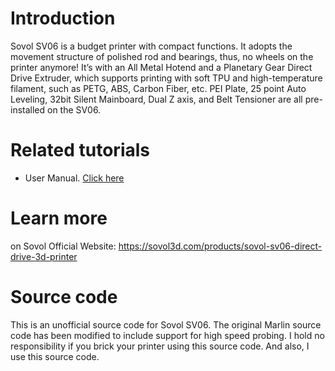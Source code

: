 # Introduction

Sovol SV06 is a budget printer with compact functions. It adopts the movement structure of polished rod and bearings, thus, no wheels on the printer anymore!
It’s with an All Metal Hotend and a Planetary Gear Direct Drive Extruder, which supports printing with soft TPU and high-temperature filament, such as PETG, ABS, Carbon Fiber, etc. 
PEI Plate, 25 point Auto Leveling, 32bit Silent Mainboard, Dual Z axis, and Belt Tensioner are all pre-installed on the SV06.

# Related tutorials 

- User Manual. [Click here](https://drive.google.com/drive/folders/10uJUe-J0IutQSNI4IS-Tbwym4Ch8Yw6x)

# Learn more

on Sovol Official Website: https://sovol3d.com/products/sovol-sv06-direct-drive-3d-printer

# Source code

This is an unofficial source code for Sovol SV06. The original Marlin source code has been modified to include support for high speed probing. I hold no responsibility if you brick your printer using this source code. And also, I use this source code. 